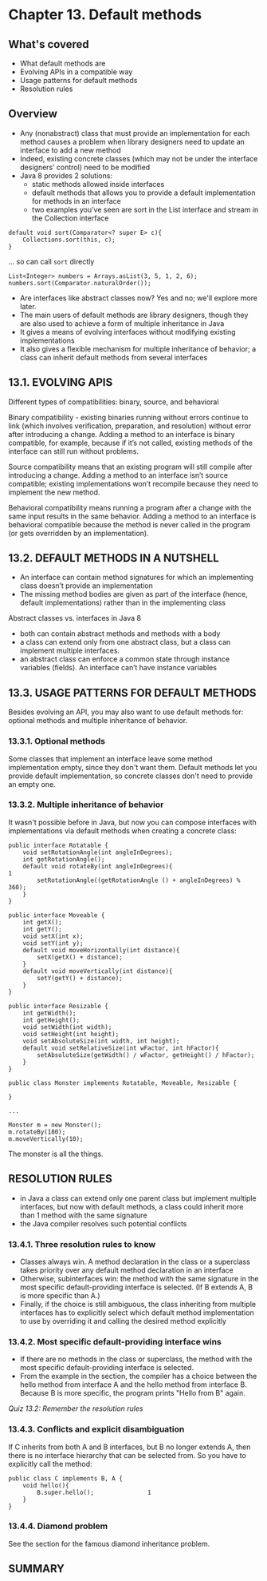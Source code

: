 # Chapter 13. Default methods

## What's covered

* What default methods are
* Evolving APIs in a compatible way
* Usage patterns for default methods
* Resolution rules

## Overview

- Any (nonabstract) class that must provide an implementation for each method causes a problem when library designers need to update an interface to add a new method
- Indeed, existing concrete classes (which may not be under the interface designers’ control) need to be modified
- Java 8 provides 2 solutions:
    - static methods allowed inside interfaces
    - default methods that allows you to provide a default implementation for methods in an interface
    - two examples you’ve seen are sort in the List interface and stream in the Collection interface

```
default void sort(Comparator<? super E> c){
    Collections.sort(this, c);
}
```

... so can call `sort` directly

```
List<Integer> numbers = Arrays.asList(3, 5, 1, 2, 6);
numbers.sort(Comparator.naturalOrder());   

```

- Are interfaces like abstract classes now? Yes and no; we'll explore more later.
- The main users of default methods are library designers, though they are also used to achieve a form of multiple inheritance in Java
- It gives a means of evolving interfaces without modifying existing implementations
- It also gives a flexible mechanism for multiple inheritance of behavior; a class can inherit default methods from several interfaces

## 13.1. EVOLVING APIS

Different types of compatibilities: binary, source, and behavioral

Binary compatibility - existing binaries running without errors continue to link (which involves verification, preparation, and resolution) without error after introducing a change. Adding a method to an interface is binary compatible, for example, because if it’s not called, existing methods of the interface can still run without problems.

Source compatibility means that an existing program will still compile after introducing a change. Adding a method to an interface isn’t source compatible; existing implementations won’t recompile because they need to implement the new method.

Behavioral compatibility means running a program after a change with the same input results in the same behavior. Adding a method to an interface is behavioral compatible because the method is never called in the program (or gets overridden by an implementation).

## 13.2. DEFAULT METHODS IN A NUTSHELL

 - An interface can contain method signatures for which an implementing class doesn’t provide an implementation
 - The missing method bodies are given as part of the interface (hence, default implementations) rather than in the implementing class

Abstract classes vs. interfaces in Java 8

- both can contain abstract methods and methods with a body
- a class can extend only from one abstract class, but a class can implement multiple interfaces.
- an abstract class can enforce a common state through instance variables (fields). An interface can’t have instance variables

 ## 13.3. USAGE PATTERNS FOR DEFAULT METHODS

Besides evolving an API, you may also want to use default methods for: optional methods and multiple inheritance of behavior.

### 13.3.1. Optional methods

Some classes that implement an interface leave some method implementation empty, since they don't want them. Default methods let you provide default implementation, so concrete classes don't need to provide an empty one. 

### 13.3.2. Multiple inheritance of behavior

It wasn't possible before in Java, but now you can compose interfaces with implementations via default methods when creating a concrete class: 

```
public interface Rotatable {
    void setRotationAngle(int angleInDegrees);
    int getRotationAngle();
    default void rotateBy(int angleInDegrees){                            1
        setRotationAngle((getRotationAngle () + angleInDegrees) % 360);
    }
}

public interface Moveable {
    int getX();
    int getY();
    void setX(int x);
    void setY(int y);
    default void moveHorizontally(int distance){
        setX(getX() + distance);
    }
    default void moveVertically(int distance){
        setY(getY() + distance);
    }
}

public interface Resizable {
    int getWidth();
    int getHeight();
    void setWidth(int width);
    void setHeight(int height);
    void setAbsoluteSize(int width, int height);
    default void setRelativeSize(int wFactor, int hFactor){
        setAbsoluteSize(getWidth() / wFactor, getHeight() / hFactor);
    }
}

public class Monster implements Rotatable, Moveable, Resizable {

}

...

Monster m = new Monster();        
m.rotateBy(180);                  
m.moveVertically(10);   

```

The monster is all the things.

## RESOLUTION RULES

 - in Java a class can extend only one parent class but implement multiple interfaces, but now with default methods, a class could inherit more than 1 method with the same signature
- the Java compiler resolves such potential conflicts

### 13.4.1. Three resolution rules to know

- Classes always win. A method declaration in the class or a superclass takes priority over any default method declaration in an interface
- Otherwise, subinterfaces win: the method with the same signature in the most specific default-providing interface is selected. (If B extends A, B is more specific than A.)
- Finally, if the choice is still ambiguous, the class inheriting from multiple interfaces has to explicitly select which default method implementation to use by overriding it and calling the desired method explicitly

### 13.4.2. Most specific default-providing interface wins

- If there are no methods in the class or superclass, the method with the most specific default-providing interface is selected. 
- From the example in the section, the compiler has a choice between the hello method from interface A and the hello method from interface B. Because B is more specific, the program prints "Hello from B" again.

_Quiz 13.2: Remember the resolution rules_

### 13.4.3. Conflicts and explicit disambiguation

If C inherits from both A and B interfaces, but B no longer extends A, then there is no interface hierarchy that can be selected from. So you have to explicitly call the method:

```
public class C implements B, A {
    void hello(){
        B.super.hello();               1
    }
}
```

### 13.4.4. Diamond problem

See the section for the famous diamond inheritance problem.

## SUMMARY

